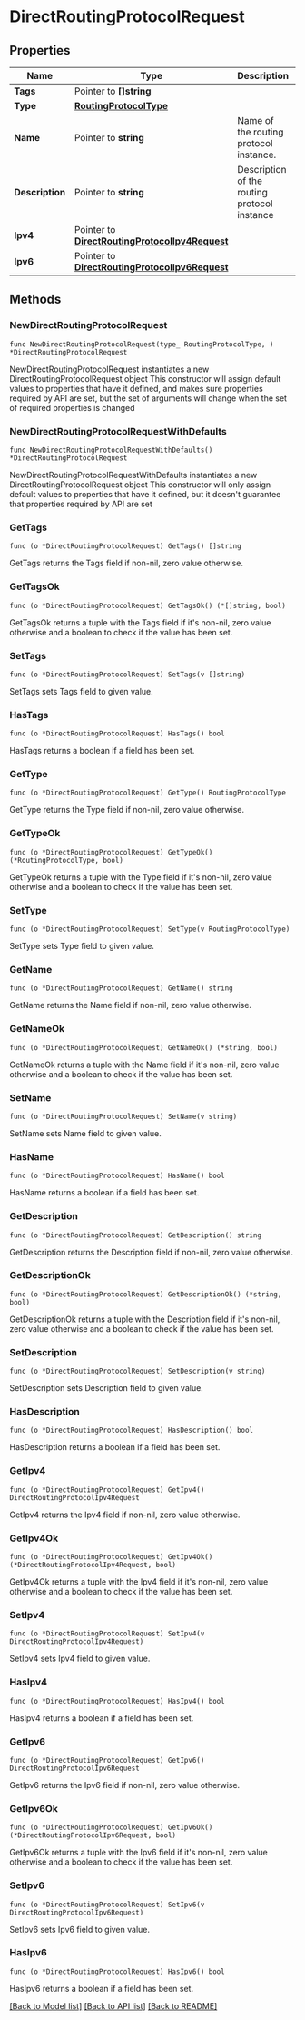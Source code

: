 # DirectRoutingProtocolRequest

## Properties

Name | Type | Description | Notes
------------ | ------------- | ------------- | -------------
**Tags** | Pointer to **[]string** |  | [optional] 
**Type** | [**RoutingProtocolType**](RoutingProtocolType.md) |  | 
**Name** | Pointer to **string** | Name of the routing protocol instance.  | [optional] 
**Description** | Pointer to **string** | Description of the routing protocol instance  | [optional] 
**Ipv4** | Pointer to [**DirectRoutingProtocolIpv4Request**](DirectRoutingProtocolIpv4Request.md) |  | [optional] 
**Ipv6** | Pointer to [**DirectRoutingProtocolIpv6Request**](DirectRoutingProtocolIpv6Request.md) |  | [optional] 

## Methods

### NewDirectRoutingProtocolRequest

`func NewDirectRoutingProtocolRequest(type_ RoutingProtocolType, ) *DirectRoutingProtocolRequest`

NewDirectRoutingProtocolRequest instantiates a new DirectRoutingProtocolRequest object
This constructor will assign default values to properties that have it defined,
and makes sure properties required by API are set, but the set of arguments
will change when the set of required properties is changed

### NewDirectRoutingProtocolRequestWithDefaults

`func NewDirectRoutingProtocolRequestWithDefaults() *DirectRoutingProtocolRequest`

NewDirectRoutingProtocolRequestWithDefaults instantiates a new DirectRoutingProtocolRequest object
This constructor will only assign default values to properties that have it defined,
but it doesn't guarantee that properties required by API are set

### GetTags

`func (o *DirectRoutingProtocolRequest) GetTags() []string`

GetTags returns the Tags field if non-nil, zero value otherwise.

### GetTagsOk

`func (o *DirectRoutingProtocolRequest) GetTagsOk() (*[]string, bool)`

GetTagsOk returns a tuple with the Tags field if it's non-nil, zero value otherwise
and a boolean to check if the value has been set.

### SetTags

`func (o *DirectRoutingProtocolRequest) SetTags(v []string)`

SetTags sets Tags field to given value.

### HasTags

`func (o *DirectRoutingProtocolRequest) HasTags() bool`

HasTags returns a boolean if a field has been set.

### GetType

`func (o *DirectRoutingProtocolRequest) GetType() RoutingProtocolType`

GetType returns the Type field if non-nil, zero value otherwise.

### GetTypeOk

`func (o *DirectRoutingProtocolRequest) GetTypeOk() (*RoutingProtocolType, bool)`

GetTypeOk returns a tuple with the Type field if it's non-nil, zero value otherwise
and a boolean to check if the value has been set.

### SetType

`func (o *DirectRoutingProtocolRequest) SetType(v RoutingProtocolType)`

SetType sets Type field to given value.


### GetName

`func (o *DirectRoutingProtocolRequest) GetName() string`

GetName returns the Name field if non-nil, zero value otherwise.

### GetNameOk

`func (o *DirectRoutingProtocolRequest) GetNameOk() (*string, bool)`

GetNameOk returns a tuple with the Name field if it's non-nil, zero value otherwise
and a boolean to check if the value has been set.

### SetName

`func (o *DirectRoutingProtocolRequest) SetName(v string)`

SetName sets Name field to given value.

### HasName

`func (o *DirectRoutingProtocolRequest) HasName() bool`

HasName returns a boolean if a field has been set.

### GetDescription

`func (o *DirectRoutingProtocolRequest) GetDescription() string`

GetDescription returns the Description field if non-nil, zero value otherwise.

### GetDescriptionOk

`func (o *DirectRoutingProtocolRequest) GetDescriptionOk() (*string, bool)`

GetDescriptionOk returns a tuple with the Description field if it's non-nil, zero value otherwise
and a boolean to check if the value has been set.

### SetDescription

`func (o *DirectRoutingProtocolRequest) SetDescription(v string)`

SetDescription sets Description field to given value.

### HasDescription

`func (o *DirectRoutingProtocolRequest) HasDescription() bool`

HasDescription returns a boolean if a field has been set.

### GetIpv4

`func (o *DirectRoutingProtocolRequest) GetIpv4() DirectRoutingProtocolIpv4Request`

GetIpv4 returns the Ipv4 field if non-nil, zero value otherwise.

### GetIpv4Ok

`func (o *DirectRoutingProtocolRequest) GetIpv4Ok() (*DirectRoutingProtocolIpv4Request, bool)`

GetIpv4Ok returns a tuple with the Ipv4 field if it's non-nil, zero value otherwise
and a boolean to check if the value has been set.

### SetIpv4

`func (o *DirectRoutingProtocolRequest) SetIpv4(v DirectRoutingProtocolIpv4Request)`

SetIpv4 sets Ipv4 field to given value.

### HasIpv4

`func (o *DirectRoutingProtocolRequest) HasIpv4() bool`

HasIpv4 returns a boolean if a field has been set.

### GetIpv6

`func (o *DirectRoutingProtocolRequest) GetIpv6() DirectRoutingProtocolIpv6Request`

GetIpv6 returns the Ipv6 field if non-nil, zero value otherwise.

### GetIpv6Ok

`func (o *DirectRoutingProtocolRequest) GetIpv6Ok() (*DirectRoutingProtocolIpv6Request, bool)`

GetIpv6Ok returns a tuple with the Ipv6 field if it's non-nil, zero value otherwise
and a boolean to check if the value has been set.

### SetIpv6

`func (o *DirectRoutingProtocolRequest) SetIpv6(v DirectRoutingProtocolIpv6Request)`

SetIpv6 sets Ipv6 field to given value.

### HasIpv6

`func (o *DirectRoutingProtocolRequest) HasIpv6() bool`

HasIpv6 returns a boolean if a field has been set.


[[Back to Model list]](../README.md#documentation-for-models) [[Back to API list]](../README.md#documentation-for-api-endpoints) [[Back to README]](../README.md)


